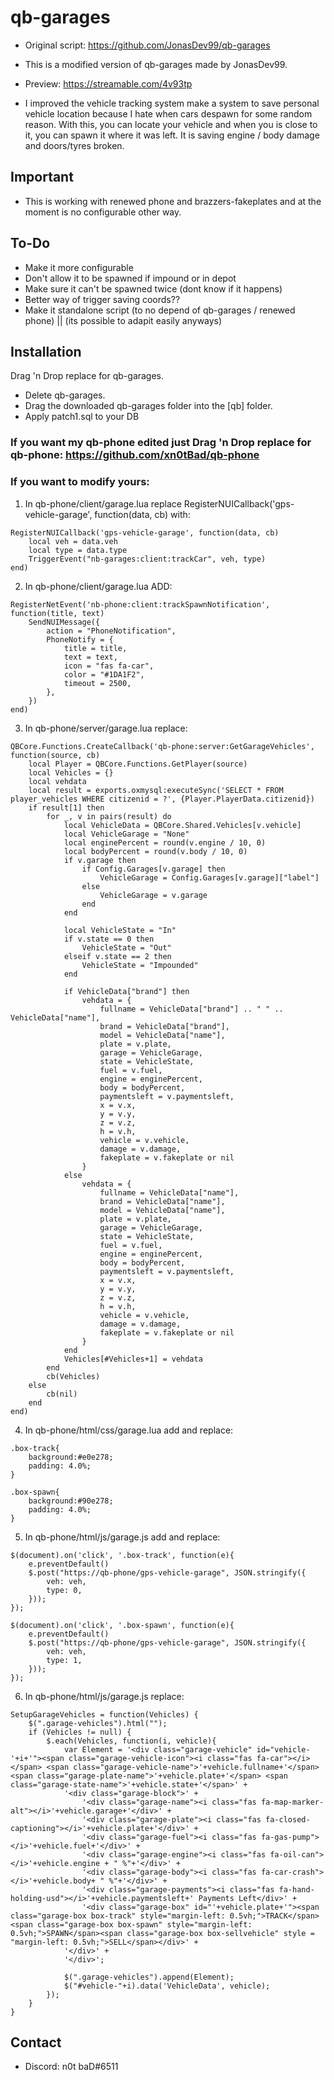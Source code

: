 # qb-garages

- Original script: https://github.com/JonasDev99/qb-garages

- This is a modified version of qb-garages made by JonasDev99. 

- Preview: https://streamable.com/4v93tp

- I improved the vehicle tracking system make a system to save personal vehicle location because I hate when cars despawn for some random reason. With this, you can locate your vehicle and when you is close to it, you can spawn it where it was left. It is saving engine / body damage and doors/tyres broken.

## Important
- This is working with renewed phone and brazzers-fakeplates and at the moment is no configurable other way.

## To-Do
- Make it more configurable
- Don't allow it to be spawned if impound or in depot
- Make sure it can't be spawned twice (dont know if it happens)
- Better way of trigger saving coords??
- Make it standalone script (to no depend of qb-garages / renewed phone) || (its possible to adapit easily anyways)

## Installation

Drag 'n Drop replace for qb-garages.

- Delete qb-garages.
- Drag the downloaded qb-garages folder into the [qb] folder.
- Apply patch1.sql to your DB

### If you want my qb-phone edited just Drag 'n Drop replace for qb-phone: https://github.com/xn0tBad/qb-phone


### If you want to modify yours:


1. In qb-phone/client/garage.lua replace RegisterNUICallback('gps-vehicle-garage', function(data, cb) with: 
``` 
RegisterNUICallback('gps-vehicle-garage', function(data, cb)
    local veh = data.veh
    local type = data.type
    TriggerEvent("nb-garages:client:trackCar", veh, type)
end)
```

2. In qb-phone/client/garage.lua ADD: 
``` 
RegisterNetEvent('nb-phone:client:trackSpawnNotification', function(title, text)
    SendNUIMessage({
        action = "PhoneNotification",
        PhoneNotify = {
            title = title,
            text = text,
            icon = "fas fa-car",
            color = "#1DA1F2",
            timeout = 2500,
        },
    })
end)
```

3. In qb-phone/server/garage.lua replace: 
```
QBCore.Functions.CreateCallback('qb-phone:server:GetGarageVehicles', function(source, cb)
    local Player = QBCore.Functions.GetPlayer(source)
    local Vehicles = {}
    local vehdata
    local result = exports.oxmysql:executeSync('SELECT * FROM player_vehicles WHERE citizenid = ?', {Player.PlayerData.citizenid})
    if result[1] then
        for _, v in pairs(result) do
            local VehicleData = QBCore.Shared.Vehicles[v.vehicle]
            local VehicleGarage = "None"
            local enginePercent = round(v.engine / 10, 0)
            local bodyPercent = round(v.body / 10, 0)
            if v.garage then
                if Config.Garages[v.garage] then
                    VehicleGarage = Config.Garages[v.garage]["label"]
                else
                    VehicleGarage = v.garage
                end
            end

            local VehicleState = "In"
            if v.state == 0 then
                VehicleState = "Out"
            elseif v.state == 2 then
                VehicleState = "Impounded"
            end

            if VehicleData["brand"] then
                vehdata = {
                    fullname = VehicleData["brand"] .. " " .. VehicleData["name"],
                    brand = VehicleData["brand"],
                    model = VehicleData["name"],
                    plate = v.plate,
                    garage = VehicleGarage,
                    state = VehicleState,
                    fuel = v.fuel,
                    engine = enginePercent,
                    body = bodyPercent,
                    paymentsleft = v.paymentsleft,
                    x = v.x,
                    y = v.y,
                    z = v.z,
                    h = v.h,
                    vehicle = v.vehicle,
                    damage = v.damage,
                    fakeplate = v.fakeplate or nil
                }
            else
                vehdata = {
                    fullname = VehicleData["name"],
                    brand = VehicleData["name"],
                    model = VehicleData["name"],
                    plate = v.plate,
                    garage = VehicleGarage,
                    state = VehicleState,
                    fuel = v.fuel,
                    engine = enginePercent,
                    body = bodyPercent,
                    paymentsleft = v.paymentsleft,
                    x = v.x,
                    y = v.y,
                    z = v.z,
                    h = v.h,
                    vehicle = v.vehicle,
                    damage = v.damage,
                    fakeplate = v.fakeplate or nil
                }
            end
            Vehicles[#Vehicles+1] = vehdata
        end
        cb(Vehicles)
    else
        cb(nil)
    end
end)
```

4. In qb-phone/html/css/garage.lua add and replace:
```
.box-track{
    background:#e0e278;
    padding: 4.0%;
}

.box-spawn{
    background:#90e278;
    padding: 4.0%;
}
```

5. In qb-phone/html/js/garage.js add and replace:
```
$(document).on('click', '.box-track', function(e){
    e.preventDefault()
    $.post("https://qb-phone/gps-vehicle-garage", JSON.stringify({
        veh: veh,
        type: 0,
    }));
});

$(document).on('click', '.box-spawn', function(e){
    e.preventDefault()
    $.post("https://qb-phone/gps-vehicle-garage", JSON.stringify({
        veh: veh,
        type: 1,
    }));
});
```

6. In qb-phone/html/js/garage.js replace:
```
SetupGarageVehicles = function(Vehicles) {
    $(".garage-vehicles").html("");
    if (Vehicles != null) {
        $.each(Vehicles, function(i, vehicle){
            var Element = '<div class="garage-vehicle" id="vehicle-'+i+'"><span class="garage-vehicle-icon"><i class="fas fa-car"></i></span> <span class="garage-vehicle-name">'+vehicle.fullname+'</span> <span class="garage-plate-name">'+vehicle.plate+'</span> <span class="garage-state-name">'+vehicle.state+'</span>' +
            '<div class="garage-block">' +
                '<div class="garage-name"><i class="fas fa-map-marker-alt"></i>'+vehicle.garage+'</div>' +
                '<div class="garage-plate"><i class="fas fa-closed-captioning"></i>'+vehicle.plate+'</div>' +
                '<div class="garage-fuel"><i class="fas fa-gas-pump"></i>'+vehicle.fuel+'</div>' +
                '<div class="garage-engine"><i class="fas fa-oil-can"></i>'+vehicle.engine + " %"+'</div>' +
                '<div class="garage-body"><i class="fas fa-car-crash"></i>'+vehicle.body+ " %"+'</div>' +
                '<div class="garage-payments"><i class="fas fa-hand-holding-usd"></i>'+vehicle.paymentsleft+' Payments Left</div>' +
                '<div class="garage-box" id="'+vehicle.plate+'"><span class="garage-box box-track" style="margin-left: 0.5vh;">TRACK</span><span class="garage-box box-spawn" style="margin-left: 0.5vh;">SPAWN</span><span class="garage-box box-sellvehicle" style = "margin-left: 0.5vh;">SELL</span></div>' +
            '</div>' +
            '</div>';

            $(".garage-vehicles").append(Element);
            $("#vehicle-"+i).data('VehicleData', vehicle);
        });
    }
}
```

## Contact

- Discord: n0t baD#6511
